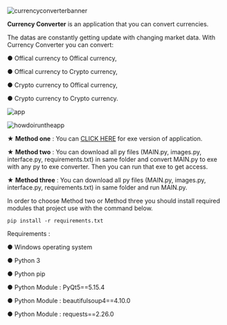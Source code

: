 ![currencyconverterbanner](https://user-images.githubusercontent.com/85064536/132956657-0829a7b3-5eba-4a52-8770-6cd046942864.jpg)

**Currency Converter** is an application that you can convert currencies.

The datas are constantly getting update with changing market data. With Currency Converter you can convert:

● Offical currency to Offical currency,

● Offical currency to Crypto currency,

● Crypto currency to Offical currency,

● Crypto currency to Crypto currency.

 

![app](https://user-images.githubusercontent.com/85064536/132957356-a0c4deda-b33f-455b-9b7a-26d082581734.gif)


 
![howdoiruntheapp](https://user-images.githubusercontent.com/85064536/132956659-a843f0e4-5cfc-4623-9f64-e90f10cebdaa.jpg)

★ **Method one** : You can [CLICK HERE](https://github.com/mehmetguduk/Currency-Converter/releases/tag/Exe) for exe version of application.

★ **Method two** : You can download all py files (MAIN.py, images.py, interface.py, requirements.txt) in same folder and convert MAIN.py to exe with any py to exe converter. Then you can run that exe to get access.

★ **Method three** : You can download all py files (MAIN.py, images.py, interface.py, requirements.txt) in same folder and run MAIN.py.

In order to choose Method two or Method three you should install required modules that project use with the command below.

```pip install -r requirements.txt```

Requirements :

● Windows operating system

● Python 3

● Python pip

● Python Module : PyQt5==5.15.4 

● Python Module : beautifulsoup4==4.10.0 

● Python Module : requests==2.26.0
